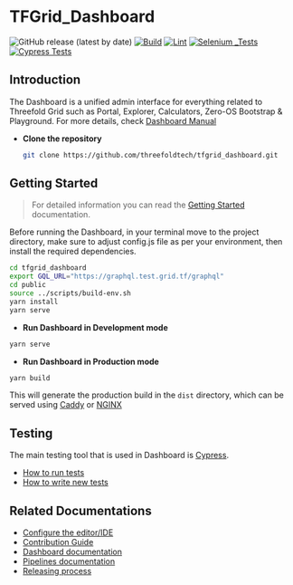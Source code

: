 # TFGrid_Dashboard

![GitHub release (latest by date)](https://img.shields.io/github/v/release/threefoldtech/tfgrid_dashboard)
[![Build](https://github.com/threefoldtech/tfgrid_dashboard/actions/workflows/build.yml/badge.svg)](https://github.com/threefoldtech/tfgrid_dashboard/actions/workflows/build.yml)
[![Lint](https://github.com/threefoldtech/tfgrid_dashboard/actions/workflows/lint.yaml/badge.svg)](https://github.com/threefoldtech/tfgrid_dashboard/actions/workflows/lint.yaml)
[![Selenium _Tests](https://github.com/threefoldtech/tfgrid_dashboard/actions/workflows/Selenium.yaml/badge.svg)](https://github.com/threefoldtech/tfgrid_dashboard/actions/workflows/Selenium.yaml)
[![Cypress Tests](https://github.com/threefoldtech/tfgrid_dashboard/actions/workflows/Cypress.yaml/badge.svg)](https://github.com/threefoldtech/tfgrid_dashboard/actions/workflows/Cypress.yaml)

## Introduction

The Dashboard is a unified admin interface for everything related to Threefold Grid such as Portal, Explorer, Calculators, Zero-OS Bootstrap & Playground. For more details, check [Dashboard Manual](https://library.threefold.me/info/manual/#/manual__dashboard_readme)

- **Clone the repository**

  ```bash
  git clone https://github.com/threefoldtech/tfgrid_dashboard.git
  ```

## Getting Started

> For detailed information you can read the [Getting Started](./docs/getting_started.md) documentation.

Before running the Dashboard, in your terminal move to the project directory, make sure to adjust config.js file as per your environment, then install the required dependencies.

```bash
cd tfgrid_dashboard
export GQL_URL="https://graphql.test.grid.tf/graphql"
cd public
source ../scripts/build-env.sh
yarn install
yarn serve
```

- **Run Dashboard in Development mode**

```bash
yarn serve
```

- **Run Dashboard in Production mode**

```bash
yarn build
```

This will generate the production build in the `dist` directory, which can be served using [Caddy](https://caddyserver.com/) or [NGINX](https://www.nginx.com/)

## Testing

The main testing tool that is used in Dashboard is [Cypress](https://www.cypress.io/).

- [How to run tests](./docs/cypress.md)
- [How to write new tests](https://docs.cypress.io/guides/end-to-end-testing/writing-your-first-end-to-end-test)

## Related Documentations

- [Configure the editor/IDE](./docs/editor_config.md)
- [Contribution Guide](./docs/Contribution.md)
- [Dashboard documentation](https://library.threefold.me/info/manual/#/manual__dashboard_readme)
- [Pipelines documentation](./docs/workflows.md)
- [Releasing process](./docs/releasing.md)

